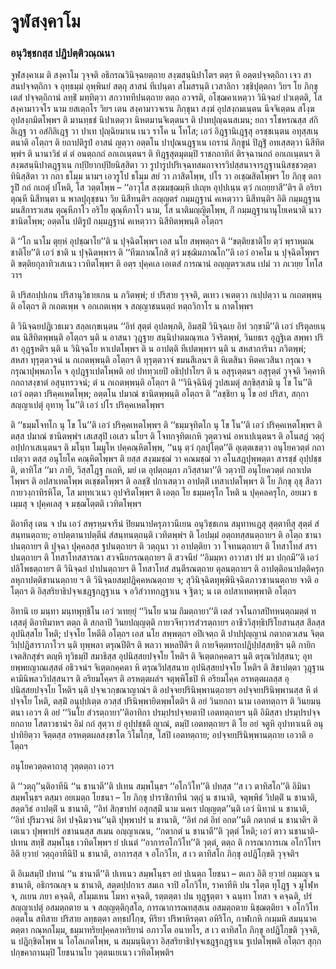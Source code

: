 <h1>จูฬสงฺคาโม</h1>
<h3>อนุวิชฺชกสฺส ปฎิปตฺติวณฺณนา</h3>
<p> จูฬสงฺคาเม   ติ สงฺคาโม วุจฺจติ อธิกรณวินิจฺฉยตฺถาย สงฺฆสนฺนิปาโตฯ ตตฺร หิ อตฺตปจฺจตฺถิกา เจว สาสนปจฺจตฺถิกา จ อุทฺธมฺมํ อุพฺพินยํ สตฺถุ สาสนํ ทีเปนฺตา สโมสรนฺติ เวสาลิกา วชฺชิปุตฺตกา วิยฯ โย ภิกฺขุ เตสํ ปจฺจตฺถิกานํ ลทฺธิํ มทฺทิตฺวา สกวาททีปนตฺถาย ตตฺถ อวจรติ, อโชฺฌคาเหตฺวา วินิจฺฉยํ ปวเตฺตติ, โส สงฺคามาวจโร นาม ยสเตฺถโร วิยฯ เตน สงฺคามาวจเรน ภิกฺขุนา สงฺฆํ อุปสงฺกมเนฺตน นีจจิเตฺตน สโงฺฆ อุปสงฺกมิตโพฺพฯ ติ มานทฺธชํ นิปาเตตฺวา นิหตมานจิเตฺตนฯ ติ ปาทปุญฺฉนสเมน; ยถา รโชหรณสฺส สํกิลิเฎฺฐ วา อสํกิลิเฎฺฐ วา ปาเท ปุญฺฉิยมาเน เนว ราโค น โทโส; เอวํ อิฎฺฐานิเฎฺฐสุ อรชฺชเนฺตน อทุสฺสเนฺตนาติ อโตฺถฯ ติ ยถาปติรูปํ อาสนํ ญตฺวา อตฺตโน ปาปุณนฎฺฐาเน เถรานํ ภิกฺขูนํ ปิฎฺฐิํ อทเสฺสตฺวา นิสีทิตพฺพํฯ ติ นานาวิธํ ตํ ตํ อนตฺถกถํ อกเถเนฺตนฯ ติ ทิฎฺฐสุตมุตมฺปิ ราชกถาทิกํ ติรจฺฉานกถํ อกเถเนฺตนฯ ติ สงฺฆสนฺนิปาตฎฺฐาเน กปฺปิยากปฺปิยนิสฺสิตา วา รูปารูปปริเจฺฉทสมถาจารวิปสฺสนาจารฎฺฐานนิสชฺชวตฺตาทินิสฺสิตา วา กถา ธโมฺม นามฯ เอวรูโป ธโมฺม สยํ วา ภาสิตโพฺพ, ปโร วา อเชฺฌสิตโพฺพฯ โย ภิกฺขุ ตถารูปิํ กถํ กเถตุํ ปโหติ, โส วตฺตโพฺพ – ‘‘อาวุโส สงฺฆมชฺฌมฺหิ  ปเญฺห อุปฺปเนฺน ตฺวํ กเถยฺยาสี’’ติฯ ติ อริยา ตุณฺหี นิสีทนฺตา น พาลปุถุชฺชนา วิย นิสีทนฺติฯ อญฺญตรํ กมฺมฎฺฐานํ คเหตฺวาว นิสีทนฺติฯ อิติ กมฺมฎฺฐานมนสิการวเสน ตุณฺหีภาโว  อริโย ตุณฺหีภาโว นาม, โส นาติมญฺญิตโพฺพ, กิํ กมฺมฎฺฐานานุโยเคนาติ นาวชานิตโพฺพ; อตฺตโน ปติรูปํ กมฺมฎฺฐานํ คเหตฺวาว นิสีทิตพฺพนฺติ อโตฺถฯ</p>


<p>ติ ‘‘โก นาโม ตุยฺหํ อุปชฺฌาโย’’ติ น ปุจฺฉิตโพฺพฯ เอส นโย สพฺพตฺถฯ ติ ‘‘ขตฺติยชาติโย ตฺวํ พฺราหฺมณชาติโย’’ติ  เอวํ ชาติ น ปุจฺฉิตพฺพาฯ ติ ‘‘ทีฆภาณโกสิ ตฺวํ มชฺฌิมภาณโก’’ติ เอวํ อาคโม น ปุจฺฉิตโพฺพฯ ติ ขตฺติยกุลาทิวเสเนว เวทิตโพฺพฯ ติ อตฺร ปุคฺคเล เอเตสํ การณานํ อญฺญตรวเสน เปมํ วา ภเวยฺย โทโส วาฯ</p>


<p>ติ ปริสกปฺปเกน ปริสานุวิธายเกน น ภวิตพฺพํ; ยํ ปริสาย รุจฺจติ, ตเทว เจเตตฺวา กเปฺปตฺวา น กเถตพฺพนฺติ อโตฺถฯ ติ กเถตเพฺพ จ อกเถตเพฺพ จ สญฺญาชนนตฺถํ หตฺถวิกาโร น กาตโพฺพฯ</p>


<p>ติ วินิจฺฉยปฎิเวธเมว สลฺลเกฺขเนฺตน ‘‘อิทํ สุตฺตํ อุปลพฺภติ, อิมสฺมิํ วินิจฺฉเย อิทํ วกฺขามี’’ติ เอวํ ปริตุลยเนฺตน นิสีทิตพฺพนฺติ อโตฺถฯ นฺติ น อาสนา วุฎฺฐาย สนฺนิปาตมณฺฑเล วิจริตพฺพํ, วินยธเร อุฎฺฐิเต สพฺพา ปริสา อุฎฺฐหติฯ นฺติ น วินิจฺฉโย หาเปตโพฺพฯ ติ น อาปตฺติ ทีเปตพฺพาฯ นฺติ น สหสาการินา ภวิตพฺพํ; สหสา ทุรุตฺตวจนํ น กเถตพฺพนฺติ อโตฺถฯ ติ ทุรุตฺตวาจํ ขมนสีเลนฯ ติ หิเตสินา หิตคเวสินา กรุณา จ กรุณาปุพฺพภาโค จ อุปฎฺฐาเปตโพฺพติ อยํ ปททฺวเยปิ อธิปฺปาโยฯ ติ น อสุรุเตฺตนฯ อสุรุตฺตํ วุจฺจติ วิคฺคาหิกกถาสงฺขาตํ อสุนฺทรวจนํ; ตํ น กเถตพฺพนฺติ อโตฺถฯ ติ ‘‘วินิจฺฉินิตุํ วูปสเมตุํ สกฺขิสฺสามิ นุ โข โน’’ติ เอวํ อตฺตา ปริคฺคเหตโพฺพ; อตฺตโน ปมาณํ ชานิตพฺพนฺติ อโตฺถฯ ติ ‘‘ลชฺชิยา นุ โข อยํ ปริสา, สกฺกา สญฺญาเปตุํ  อุทาหุ โน’’ติ เอวํ ปโร ปริคฺคเหตโพฺพฯ</p>


<p>ติ ‘‘ธมฺมโจทโก นุ โข โน’’ติ เอวํ ปริคฺคเหตโพฺพฯ ติ ‘‘ธมฺมจุทิตโก นุ โข โน’’ติ เอวํ ปริคฺคเหตโพฺพฯ ติ  ตสฺส ปมาณํ ชานิตพฺพํฯ เสเสสุปิ เอเสว นโยฯ   ติ โจทกจุทิตเกหิ วุตฺตวจนํ อหาเปเนฺตนฯ ติ อโนสฎํ วตฺถุํ อปฺปกาเสเนฺตนฯ ติ มโนฺท โมมูโห ปคฺคณฺหิตโพฺพ, ‘‘นนุ ตฺวํ กุลปุโตฺต’’ติ อุเตฺตเชตฺวา อนุโยควตฺตํ กถาเปตฺวา ตสฺส อนุโยโค คณฺหิตโพฺพฯ ติ ยสฺส สงฺฆมชฺฌํ วา คณมชฺฌํ วา อโนสฎปุพฺพตฺตา สารชฺชํ อุปฺปชฺชติ, ตาทิโส ‘‘มา ภายิ, วิสฺสโฎฺฐ กเถหิ, มยํ เต อุปตฺถมฺภา ภวิสฺสามา’’ติ วตฺวาปิ อนุโยควตฺตํ กถาเปตโพฺพฯ ติ อปสาเทตโพฺพ ตเชฺชตโพฺพฯ ติ อลชฺชิํ ปกาเสตฺวา อาปตฺติํ เทสาเปตโพฺพฯ ติ โย ภิกฺขุ อุชุ สีลวา กายวงฺกาทิรหิโต, โส มทฺทเวเนว อุปจริตโพฺพฯ ติ เอตฺถ โย ธมฺมครุโก โหติ น ปุคฺคลครุโก, อยเมว ธเมฺมสุ จ ปุคฺคเลสุ จ มชฺฌโตฺตติ เวทิตโพฺพฯ</p>


<p> ติอาทีสุ เตน จ ปน เอวํ สพฺรหฺมจารีนํ ปิยมนาปครุภาวนีเยน อนุวิชฺชเกน สมุทาหเฎสุ สุตฺตาทีสุ สุตฺตํ สํสนฺทนตฺถาย; อาปตฺตานาปตฺตีนํ สํสนฺทนตฺถนฺติ เวทิตพฺพํฯ ติ โอปมฺมํ อตฺถทสฺสนตฺถายฯ ติ อโตฺถ ชานาปนตฺถายฯ ติ ปุจฺฉา ปุคฺคลสฺส ฐปนตฺถายฯ ติ วตฺถุนา วา อาปตฺติยา วา โจทนตฺถายฯ ติ โทสาโทสํ สราปนตฺถายฯ ติ โทสาโทสสารณา สวจนียกรณตฺถายฯ ติ สวจนียํ ‘‘อิมมฺหา อาวาสา ปรํ มา ปกฺกมี’’ติ เอวํ ปลิโพธตฺถายฯ ติ วินิจฺฉยํ ปาปนตฺถายฯ ติ โทสาโทสํ สนฺตีรณตฺถาย ตุลนตฺถายฯ ติ อาปตฺติอนาปตฺติครุกลหุกาปตฺติชานนตฺถาย ฯ ติ วินิจฺฉยสมฺปฎิคฺคหณตฺถาย จ; สุวินิจฺฉิตทุพฺพินิจฺฉิตภาวชานนตฺถาย จาติ อโตฺถฯ ติ อิสฺสริยาธิปจฺจเชฎฺฐกฎฺฐาเน  จ อวิสํวาทกฎฺฐาเน จ ฐิตา; น เต อปสาเทตพฺพาติ อโตฺถฯ</p>


<p>อิทานิ เย มนฺทา มนฺทพุทฺธิโน เอวํ วเทยฺยุํ ‘‘วินโย นาม กิมตฺถายา’’ติ เตสํ วจโนกาสปิทหนตฺถมตฺตํ ทเสฺสตุํ ติอาทิมาหฯ ตตฺถ ติ สกลาปิ วินยปญฺญตฺติ กายวจีทฺวารสํวรตฺถายฯ อาชีววิสุทฺธิปริโยสานสฺส สีลสฺส อุปนิสฺสโย  โหติ; ปจฺจโย โหตีติ อโตฺถฯ เอส นโย สพฺพตฺถฯ อปิเจตฺถ ติ ปาปปุญฺญานํ กตากตวเสน จิตฺตวิปฺปฎิสาราภาโวฯ นฺติ ทุพฺพลา ตรุณปีติฯ ติ พลวา พหลปีติฯ ติ กายจิตฺตทรถปฎิปฺปสฺสทฺธิฯ นฺติ กายิกเจตสิกสุขํฯ ตญฺหิ ทุวิธมฺปิ สมาธิสฺส อุปนิสฺสยปจฺจโย โหติฯ ติ จิเตฺตกคฺคตาฯ นฺติ ตรุณวิปสฺสนา; อุทยพฺพยญาณเสฺสตํ อธิวจนํฯ จิเตฺตกคฺคตา หิ ตรุณวิปสฺสนาย อุปนิสฺสยปจฺจโย โหติฯ ติ สิขาปตฺตา วุฎฺฐานคามินิพลววิปสฺสนาฯ ติ อริยมโคฺคฯ ติ อรหตฺตผลํฯ จตุพฺพิโธปิ หิ อริยมโคฺค อรหตฺตผลสฺส อุปนิสฺสยปจฺจโย โหติฯ นฺติ ปจฺจเวกฺขณาญาณํฯ ติ อปจฺจยปรินิพฺพานตฺถายฯ อปจฺจยปรินิพฺพานสฺส หิ ตํ ปจฺจโย โหติ, ตสฺมิํ อนุปฺปเตฺต อวสฺสํ ปรินิพฺพายิตพฺพโตติฯ ติ อยํ วินยกถา นาม เอตทตฺถาฯ ติ วินยมนฺตนา เอวฯ ติ อยํ ‘‘วินโย สํวรตฺถายา’’ติอาทิกา ปรมฺปรปจฺจยตาปิ เอตทตฺถายฯ นฺติ อิมิสฺสา ปรมฺปรปจฺจยกถาย โสตาวธานํฯ อิมํ กถํ สุตฺวา ยํ อุปฺปชฺชติ ญาณํ, ตมฺปิ เอตทตฺถายฯ ติ โย อยํ จตูหิ อุปาทาเนหิ อนุปาทิยิตฺวา จิตฺตสฺส อรหตฺตผลสงฺขาโต วิโมโกฺข, โสปิ เอตทตฺถาย; อปจฺจยปรินิพฺพานตฺถาย เอวาติ อโตฺถฯ</p>


<p> อนุโยควตฺตคาถาสุ   วุตฺตตฺถา เอวฯ</p>


<p>ติ ‘‘วตฺถุ’’นฺติอาทีนิ ‘‘น ชานาตี’’ติ ปเทน สมฺพโนฺธฯ ‘‘อโกวิโท’’ติ  ปทสฺส ‘‘ส เว ตาทิสโก’’ติ อิมินา สมฺพโนฺธฯ ตสฺมา อยเมตฺถ โยชนา – โย ภิกฺขุ ปาราชิกาทีนํ วตฺถุํ น ชานาติ, จตุพฺพิธํ วิปตฺติํ น ชานาติ, สตฺตวิธํ อาปตฺติํ น ชานาติ, ‘‘อิทํ สิกฺขาปทํ อสุกสฺมิํ นาม นคเร ปญฺญตฺต’’นฺติ เอวํ นิทานํ น ชานาติ, ‘‘อิทํ ปุริมวจนํ อิทํ ปจฺฉิมวจน’’นฺติ ปุพฺพาปรํ น ชานาติ, ‘‘อิทํ กตํ อิทํ อกต’’นฺติ กตากตํ น ชานาติฯ ติ เตเนว ปุพฺพาปรํ อชานนสฺส สเมน อญฺญาเณน, ‘‘กตากตํ น ชานาตี’’ติ วุตฺตํ โหติ; เอวํ ตาว นชานาติ-ปเทน สทฺธิํ สมฺพโนฺธ เวทิตโพฺพฯ ยํ ปเนตํ ‘‘อาการอโกวิโท’’ติ วุตฺตํ, ตตฺถ ติ การณาการเณ อโกวิโทฯ อิติ ยฺวายํ  วตฺถุอาทีนิปิ น ชานาติ, อาการสฺส จ อโกวิโท, ส เว ตาทิสโก ภิกฺขุ อปฎิโกฺขติ วุจฺจติฯ</p>


<p>ติ อิเมสมฺปิ ปทานํ ‘‘น ชานาตี’’ติ ปเทเนว สมฺพโนฺธฯ อยํ ปเนตฺถ โยชนา – ตเถว อิติ ยฺวายํ กมฺมญฺจ น ชานาติ, อธิกรณญฺจ น ชานาติ, สตฺตปฺปกาเร สมเถ จาปิ อโกวิโท, ราคาทีหิ ปน รโตฺต ทุโฎฺฐ จ มูโฬฺห จ, ภเยน ภยา คจฺฉติ, สโมฺมเหน โมหา คจฺฉติ, รตฺตตฺตา ปน ทุฎฺฐตฺตา จ ฉนฺทา โทสา จ คจฺฉติ, ปรํ สญฺญาเปตุํ อสมตฺถตาย น จ สญฺญตฺติกุสโล, การณาการณทสฺสเน อสมตฺถตาย นิชฺฌตฺติยา จ อโกวิโท อตฺตโน สทิสาย ปริสาย ลทฺธตฺตา ลทฺธปโกฺข, หิริยา ปริพาหิรตฺตา อหิริโก, กาฬเกหิ กเมฺมหิ สมนฺนาคตตฺตา กณฺหกโมฺม, ธมฺมาทริยปุคฺคลาทริยานํ อภาวโต อนาทโร, ส เว ตาทิสโก ภิกฺขุ อปฎิโกฺขติ วุจฺจติ, น ปฎิกฺขิตโพฺพ น โอโลเกตโพฺพ, น สมฺมนฺนิตฺวา อิสฺสริยาธิปจฺจเชฎฺฐกฎฺฐาเน ฐเปตโพฺพติ อโตฺถฯ สุกฺกปกฺขคาถานมฺปิ โยชนานโย วุตฺตนเยเนว เวทิตโพฺพติฯ</p>

</p>






